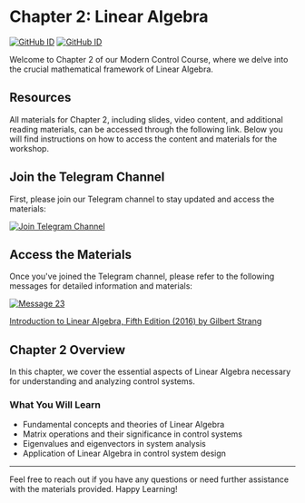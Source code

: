 # Chapter 2: Linear Algebra
[![GitHub ID](https://img.shields.io/badge/GitHub-ImanGandomi-blue?style=flat&logo=github)](https://github.com/ImanGandomi) [![GitHub ID](https://img.shields.io/badge/GitHub-MinooJahanseir-blue?style=flat&logo=github)](https://github.com/)

Welcome to Chapter 2 of our Modern Control Course, where we delve into the crucial mathematical framework of Linear Algebra.

## Resources

All materials for Chapter 2, including slides, video content, and additional reading materials, can be accessed through the following link. Below you will find instructions on how to access the content and materials for the workshop.

## Join the Telegram Channel

First, please join our Telegram channel to stay updated and access the materials:

[![Join Telegram Channel](https://img.shields.io/badge/Join%20Telegram-Channel-blue?style=flat&logo=telegram)](https://t.me/+mTNAoLKjECkzYmJk)

## Access the Materials

Once you've joined the Telegram channel, please refer to the following messages for detailed information and materials:

[![Message 23](https://img.shields.io/badge/View-Message%2023-blue?style=flat&logo=telegram)](https://t.me/c/2062268120/23)

[Introduction to Linear Algebra, Fifth Edition (2016) by Gilbert Strang](https://math.mit.edu/~gs/linearalgebra/ila5/indexila5.html)

## Chapter 2 Overview

In this chapter, we cover the essential aspects of Linear Algebra necessary for understanding and analyzing control systems.

### What You Will Learn

- Fundamental concepts and theories of Linear Algebra
- Matrix operations and their significance in control systems
- Eigenvalues and eigenvectors in system analysis
- Application of Linear Algebra in control system design

---

Feel free to reach out if you have any questions or need further assistance with the materials provided. Happy Learning!
